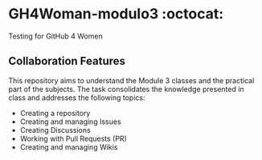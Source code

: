 # GH4Woman-modulo3  :octocat: 

Testing for GitHub 4 Women

## Collaboration Features
This repository aims to understand the Module 3 classes and the practical part of the subjects. The task consolidates the knowledge presented in class and addresses the following topics:

- Creating a repository
- Creating and managing Issues
- Creating Discussions
- Working with Pull Requests (PR)
- Creating and managing Wikis
